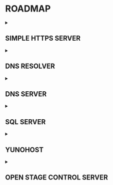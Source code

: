 # ROADMAP

<details>
   <summary> <h2><b> SIMPLE HTTPS SERVER </b></h2> </summary>
  
- [x] working
- [x] no clear data visible in wireshark monitor
- [ ] perform full security audit

</details>
<details>
   <summary> <h2><b> DNS RESOLVER </b></h2> </summary>

- [ ] write and test

</details>
<details>
   <summary> <h2><b> DNS SERVER </b></h2> </summary>

- [ ] write and test

</details>
<details>
   <summary> <h2><b> SQL SERVER </b></h2> </summary>

- [ ] write and test

</details>
<details>
   <summary> <h2><b> YUNOHOST </b></h2> </summary>

- [ ] yunohost
- [ ] owncast

</details>
<details>
   <summary> <h2><b> OPEN STAGE CONTROL SERVER </b></h2> </summary>

- [ ] write and test

</details>
